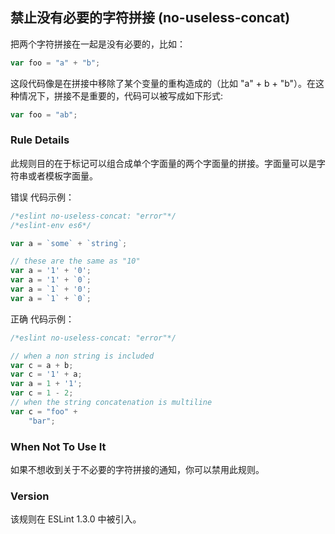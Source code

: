 ## 禁止没有必要的字符拼接 (no-useless-concat)

把两个字符拼接在一起是没有必要的，比如：
```js
var foo = "a" + "b";
```

这段代码像是在拼接中移除了某个变量的重构造成的（比如 "a" + b + "b"）。在这种情况下，拼接不是重要的，代码可以被写成如下形式:
```js
var foo = "ab";
```

### Rule Details
此规则目的在于标记可以组合成单个字面量的两个字面量的拼接。字面量可以是字符串或者模板字面量。

错误 代码示例：
```js
/*eslint no-useless-concat: "error"*/
/*eslint-env es6*/

var a = `some` + `string`;

// these are the same as "10"
var a = '1' + '0';
var a = '1' + `0`;
var a = `1` + '0';
var a = `1` + `0`;
```

正确 代码示例：
```js
/*eslint no-useless-concat: "error"*/

// when a non string is included
var c = a + b;
var c = '1' + a;
var a = 1 + '1';
var c = 1 - 2;
// when the string concatenation is multiline
var c = "foo" +
    "bar";
```

### When Not To Use It
如果不想收到关于不必要的字符拼接的通知，你可以禁用此规则。

### Version
该规则在 ESLint 1.3.0 中被引入。
